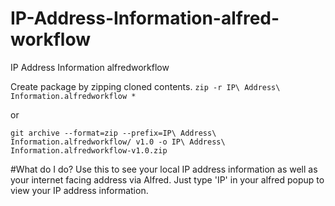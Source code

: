 # IP-Address-Information-alfred-workflow
IP Address Information alfredworkflow

Create package by zipping cloned contents.
```zip -r IP\ Address\ Information.alfredworkflow *```

or

```git archive --format=zip --prefix=IP\ Address\ Information.alfredworkflow/ v1.0 -o IP\ Address\ Information.alfredworkflow-v1.0.zip```

#What do I do?
Use this to see your local IP address information as well as your internet facing address via Alfred.  Just type 'IP' in your alfred popup to view your IP address information.

